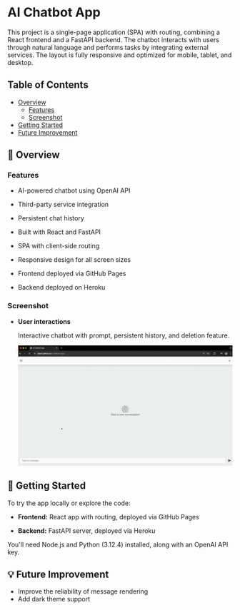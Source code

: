 # AI Chatbot App

This project is a single-page application (SPA) with routing, combining a React frontend and a FastAPI backend. The chatbot interacts with users through natural language and performs tasks by integrating external services. The layout is fully responsive and optimized for mobile, tablet, and desktop.

## Table of Contents

- [Overview](#overview)
    - [Features](#features)
    - [Screenshot](#screenshot)
- [Getting Started](#getting-started)
- [Future Improvement](#future-improvement)

## 🌟 Overview

### Features

- AI-powered chatbot using OpenAI API

- Third-party service integration

- Persistent chat history

- Built with React and FastAPI

- SPA with client-side routing

- Responsive design for all screen sizes

- Frontend deployed via GitHub Pages

- Backend deployed on Heroku

### Screenshot

- **User interactions**

    Interactive chatbot with prompt, persistent history, and deletion feature.

    ![UserInteraction](./images/ai-chatbot-demo.gif)

## 🚀 Getting Started

To try the app locally or explore the code:

- **Frontend:** React app with routing, deployed via GitHub Pages

- **Backend:** FastAPI server, deployed via Heroku

You'll need Node.js and Python (3.12.4) installed, along with an OpenAI API key.

## 💡 Future Improvement

- Improve the reliability of message rendering
- Add dark theme support